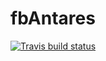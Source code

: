# fbAntares

[![Travis build status](https://travis-ci.org/rte-antares-rpackage/fbAntares.svg?branch=master)](https://travis-ci.org/rte-antares-rpackage/fbAntares)